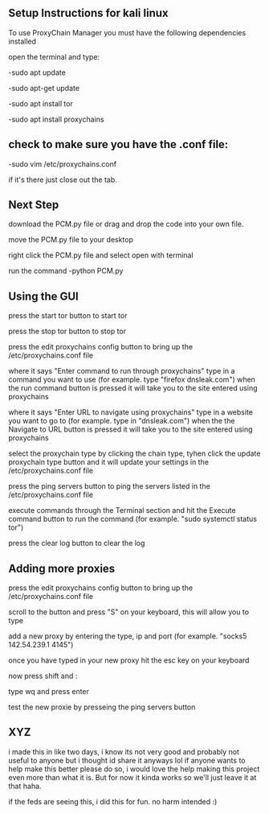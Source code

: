 Setup Instructions for kali linux
--------------------------
To use ProxyChain Manager you must have the following dependencies installed

open the terminal and type:

-sudo apt update

-sudo apt-get update

-sudo apt install tor

-sudo apt install proxychains

check to make sure you have the .conf file:
----------------------------------------------
-sudo vim /etc/proxychains.conf

if it's there just close out the tab.

Next Step
---------------
download the PCM.py file or drag and drop the code into your own file.

move the PCM.py file to your desktop

right click the PCM.py file and select open with terminal 

run the command -python PCM.py

Using the GUI
-------------------
press the start tor button to start tor

press the stop tor button to stop tor

press the edit proxychains config button to bring up the /etc/proxychains.conf file

where it says "Enter command to run through proxychains" type in a command you want to use (for example. type "firefox dnsleak.com") when the run command button is pressed it will take you to the site entered using proxychains

where it says "Enter URL to navigate using proxychains" type in a website you want to go to (for example. type in "dnsleak.com") when the the Navigate to URL button is pressed it will take you to the site entered using proxychains

select the proxychain type by clicking the chain type, tyhen click the update proxychain type button and it will update your settings in the /etc/proxychains.conf file

press the ping servers button to ping the servers listed in the /etc/proxychains.conf file

execute commands through the Terminal section and hit the Execute command button to run the command (for example. "sudo systemctl status tor")

press the clear log button to clear the log

Adding more proxies
------------------------------
press the edit proxychains config button to bring up the /etc/proxychains.conf file

scroll to the button and press "S" on your keyboard, this will allow you to type

add a new proxy by entering the type, ip and port (for example. "socks5  142.54.239.1  4145")

once you have typed in your new proxy hit the esc key on your keyboard

now press shift and : 

type wq and press enter

test the new proxie by presseing the ping servers button


XYZ
----------------------
i made this in like two days, i know its not very good and probably not useful to anyone but i thought id share it anyways lol if anyone wants to help make this better please do so, i would love the help making this project even more than what it is. But for now it kinda works so we'll just leave it at that haha. 

if the feds are seeing this, i did this for fun. no harm intended :)
